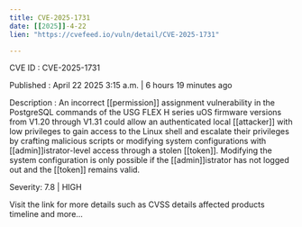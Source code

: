 ```yaml
---
title: CVE-2025-1731
date: [[2025]]-4-22
lien: "https://cvefeed.io/vuln/detail/CVE-2025-1731"

---
```


CVE ID : CVE-2025-1731

Published :  April 22
2025
3:15 a.m. | 6 hours
19 minutes ago

Description : An incorrect [[permission]] assignment vulnerability in the PostgreSQL commands of the USG FLEX H series uOS firmware versions from V1.20 through V1.31 could allow an authenticated local [[attacker]] with low privileges to gain access to the Linux shell and escalate their privileges by crafting malicious scripts or modifying system configurations with [[admin]]istrator-level access through a stolen [[token]]. Modifying the system configuration is only possible if the [[admin]]istrator has not logged out and the [[token]] remains valid.

Severity: 7.8 | HIGH

Visit the link for more details
such as CVSS details
affected products
timeline
and more...
